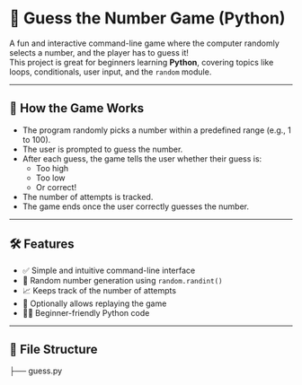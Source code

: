 # 🎯 Guess the Number Game (Python)

A fun and interactive command-line game where the computer randomly selects a number, and the player has to guess it!  
This project is great for beginners learning **Python**, covering topics like loops, conditionals, user input, and the `random` module.

---

## 📌 How the Game Works

- The program randomly picks a number within a predefined range (e.g., 1 to 100).
- The user is prompted to guess the number.
- After each guess, the game tells the user whether their guess is:
  - Too high
  - Too low
  - Or correct!
- The number of attempts is tracked.
- The game ends once the user correctly guesses the number.

---

## 🛠️ Features

- ✅ Simple and intuitive command-line interface
- 🎲 Random number generation using `random.randint()`
- 📈 Keeps track of the number of attempts
- 🔁 Optionally allows replaying the game
- 👨‍💻 Beginner-friendly Python code

---

## 📂 File Structure

├── guess.py
